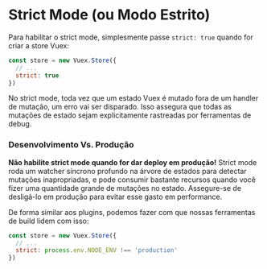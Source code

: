 # Strict Mode (ou Modo Estrito)

Para habilitar o strict mode, simplesmente passe `strict: true` quando for criar a store Vuex:

``` js
const store = new Vuex.Store({
  // ...
  strict: true
})
```

No strict mode, toda vez que um estado Vuex é mutado fora de um handler de mutação, um erro vai ser disparado. Isso assegura que todas as mutações de estado sejam explicitamente rastreadas por ferramentas de debug.

### Desenvolvimento Vs. Produção

**Não habilite strict mode quando for dar deploy em produção!** Strict mode roda um watcher síncrono profundo na árvore de estados para detectar mutações inapropriadas, e pode consumir bastante recursos quando você fizer uma quantidade grande de mutações no estado. Assegure-se de desligá-lo em produção para evitar esse gasto em performance.

De forma similar aos plugins, podemos fazer com que nossas ferramentas de build lidem com isso:


``` js
const store = new Vuex.Store({
  // ...
  strict: process.env.NODE_ENV !== 'production'
})
```
